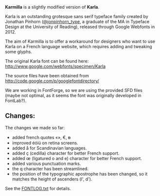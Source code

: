 **Karmilla** is a slightly modified version of **Karla**. 

Karla is an outstanding grotesque sans serif 
typeface family created by Jonathan Pinhorn ([@jonpinhorn_type](http://twitter.com/jonpinhorn_type), a graduate of the MA in Typeface Design at the University of Reading), released through Google Webfonts in 2012.

The aim of Karmilla is to offer a workaround for designers who want to use Karla on a French language website, which requires adding and tweaking some glyphs.

The original Karla font can be found here: http://www.google.com/webfonts/specimen/Karla

The source files have been obtained from http://code.google.com/p/googlefontdirectory/ 

We are working in FontForge, so we are using the provided SFD files (maybe not optimal, as it seems the font was originally developed in FontLab?).

## Changes:

The changes we made so far:

* added french quotes «», €, ᴃ
* improved éóíú on retina screens.
* added å for Scandinavian languages.
* added ç (cedilla) character for better French support.
* added œ (ligatured o and e) character for better French support.
* added various punctuation marks.
* the q character has been streamlined.
* the position of the typographic apostrophe has been changed, so it matches the height of ascenders (l', d').

See the [FONTLOG.txt](https://github.com/ms-studio/karmilla/blob/master/FONTLOG.txt) for details.
